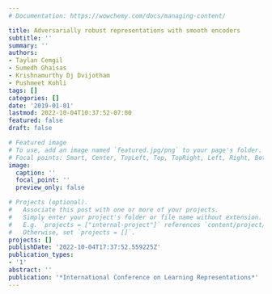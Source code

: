 ```yaml
---
# Documentation: https://wowchemy.com/docs/managing-content/

title: Adversarially robust representations with smooth encoders
subtitle: ''
summary: ''
authors:
- Taylan Cemgil
- Sumedh Ghaisas
- Krishnamurthy Dj Dvijotham
- Pushmeet Kohli
tags: []
categories: []
date: '2019-01-01'
lastmod: 2022-10-04T10:37:52-07:00
featured: false
draft: false

# Featured image
# To use, add an image named `featured.jpg/png` to your page's folder.
# Focal points: Smart, Center, TopLeft, Top, TopRight, Left, Right, BottomLeft, Bottom, BottomRight.
image:
  caption: ''
  focal_point: ''
  preview_only: false

# Projects (optional).
#   Associate this post with one or more of your projects.
#   Simply enter your project's folder or file name without extension.
#   E.g. `projects = ["internal-project"]` references `content/project/deep-learning/index.md`.
#   Otherwise, set `projects = []`.
projects: []
publishDate: '2022-10-04T17:37:52.559225Z'
publication_types:
- '1'
abstract: ''
publication: '*International Conference on Learning Representations*'
---
```

